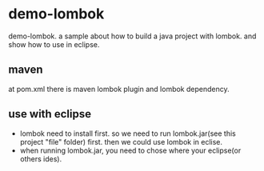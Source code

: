 # demo-lombok
demo-lombok.  a sample about how to build a java project with lombok. and show how to use in eclipse.

## maven
at pom.xml there is maven lombok plugin and lombok dependency.

## use with eclipse
- lombok need to install first. so we need to run lombok.jar(see this project "file" folder) first. then we could use lombok in eclise.
- when running lombok.jar, you need to chose where your eclipse(or others ides).
